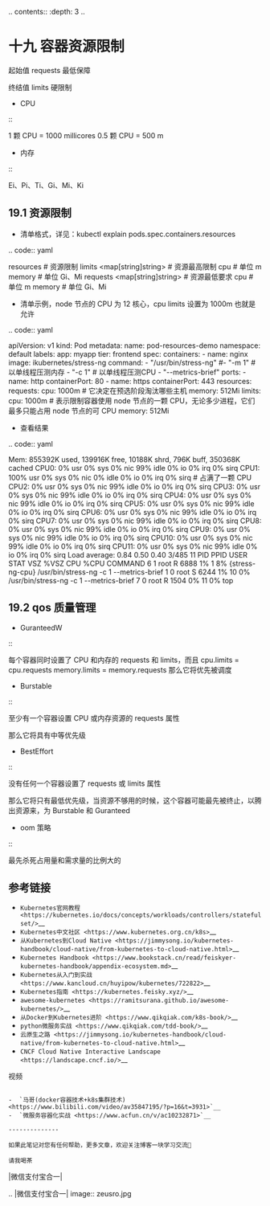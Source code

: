 .. contents::
   :depth: 3
..


十九 容器资源限制
=================

起始值 requests 最低保障

终结值 limits 硬限制

-  CPU

::

   1 颗 CPU = 1000 millicores
   0.5 颗 CPU = 500 m

-  内存

::

   Ei、Pi、Ti、Gi、Mi、Ki

19.1 资源限制
-------------

-  清单格式，详见：kubectl explain pods.spec.containers.resources

.. code:: yaml

   resources      <Object>               # 资源限制
     limits       <map[string]string>    # 资源最高限制
       cpu        <string>               # 单位 m
       memory     <string>               # 单位 Gi、Mi
     requests     <map[string]string>    # 资源最低要求
       cpu        <string>               # 单位 m
       memory     <string>               # 单位 Gi、Mi

-  清单示例，node 节点的 CPU 为 12 核心，cpu limits 设置为 1000m
   也就是允许

.. code:: yaml

   apiVersion: v1
   kind: Pod
   metadata:
     name: pod-resources-demo
     namespace: default
     labels:
       app: myapp
       tier: frontend
   spec:
     containers:
     - name: nginx
       image: ikubernetes/stress-ng
       command:
       - "/usr/bin/stress-ng"
       #- "-m 1"                       # 以单线程压测内存
       - "-c 1"                        # 以单线程压测CPU
       - "--metrics-brief"
       ports:
       - name: http
         containerPort: 80
       - name: https
         containerPort: 443
       resources:
         requests:
           cpu: 1000m                 # 它决定在预选阶段淘汰哪些主机
           memory: 512Mi
         limits:
           cpu: 1000m                 # 表示限制容器使用 node 节点的一颗 CPU，无论多少进程，它们最多只能占用 node 节点的可 CPU
           memory: 512Mi

-  查看结果

.. code:: yaml

   Mem: 855392K used, 139916K free, 10188K shrd, 796K buff, 350368K cached
   CPU0:   0% usr   0% sys   0% nic  99% idle   0% io   0% irq   0% sirq
   CPU1: 100% usr   0% sys   0% nic   0% idle   0% io   0% irq   0% sirq         # 占满了一颗 CPU
   CPU2:   0% usr   0% sys   0% nic  99% idle   0% io   0% irq   0% sirq
   CPU3:   0% usr   0% sys   0% nic  99% idle   0% io   0% irq   0% sirq
   CPU4:   0% usr   0% sys   0% nic  99% idle   0% io   0% irq   0% sirq
   CPU5:   0% usr   0% sys   0% nic  99% idle   0% io   0% irq   0% sirq
   CPU6:   0% usr   0% sys   0% nic  99% idle   0% io   0% irq   0% sirq
   CPU7:   0% usr   0% sys   0% nic  99% idle   0% io   0% irq   0% sirq
   CPU8:   0% usr   0% sys   0% nic  99% idle   0% io   0% irq   0% sirq
   CPU9:   0% usr   0% sys   0% nic  99% idle   0% io   0% irq   0% sirq
   CPU10:   0% usr   0% sys   0% nic  99% idle   0% io   0% irq   0% sirq
   CPU11:   0% usr   0% sys   0% nic  99% idle   0% io   0% irq   0% sirq
   Load average: 0.84 0.50 0.40 3/485 11
     PID  PPID USER     STAT   VSZ %VSZ CPU %CPU COMMAND
       6     1 root     R     6888   1%   1   8% {stress-ng-cpu} /usr/bin/stress-ng -c 1 --metrics-brief
       1     0 root     S     6244   1%  10   0% /usr/bin/stress-ng -c 1 --metrics-brief
       7     0 root     R     1504   0%  11   0% top

19.2 qos 质量管理
-----------------

-  GuranteedW

::

   每个容器同时设置了 CPU 和内存的 requests 和 limits，而且
       cpu.limits = cpu.requests
       memory.limits = memory.requests
   那么它将优先被调度

-  Burstable

::

   至少有一个容器设置 CPU 或内存资源的 requests 属性

   那么它将具有中等优先级

-  BestEffort

::

   没有任何一个容器设置了 requests 或 limits 属性

   那么它将只有最低优先级，当资源不够用的时候，这个容器可能最先被终止，以腾出资源来，为 Burstable 和 Guranteed

-  oom 策略

::

   最先杀死占用量和需求量的比例大的

参考链接
--------

-  `Kubernetes官网教程 <https://kubernetes.io/docs/concepts/workloads/controllers/statefulset/>`__
-  `Kubernetes中文社区 <https://www.kubernetes.org.cn/k8s>`__
-  `从Kubernetes到Cloud
   Native <https://jimmysong.io/kubernetes-handbook/cloud-native/from-kubernetes-to-cloud-native.html>`__
-  `Kubernetes
   Handbook <https://www.bookstack.cn/read/feiskyer-kubernetes-handbook/appendix-ecosystem.md>`__
-  `Kubernetes从入门到实战 <https://www.kancloud.cn/huyipow/kubernetes/722822>`__
-  `Kubernetes指南 <https://kubernetes.feisky.xyz/>`__
-  `awesome-kubernetes <https://ramitsurana.github.io/awesome-kubernetes/>`__
-  `从Docker到Kubernetes进阶 <https://www.qikqiak.com/k8s-book/>`__
-  `python微服务实战 <https://www.qikqiak.com/tdd-book/>`__
-  `云原生之路 <https://jimmysong.io/kubernetes-handbook/cloud-native/from-kubernetes-to-cloud-native.html>`__
-  `CNCF Cloud Native Interactive
   Landscape <https://landscape.cncf.io/>`__

视频
~~~~

-  `马哥(docker容器技术+k8s集群技术) <https://www.bilibili.com/video/av35847195/?p=16&t=3931>`__
-  `微服务容器化实战 <https://www.acfun.cn/v/ac10232871>`__

--------------

如果此笔记对您有任何帮助，更多文章，欢迎关注博客一块学习交流👏

请我喝茶
~~~~~~~~~~~~

|微信支付宝合一|

.. |微信支付宝合一| image:: zeusro.jpg